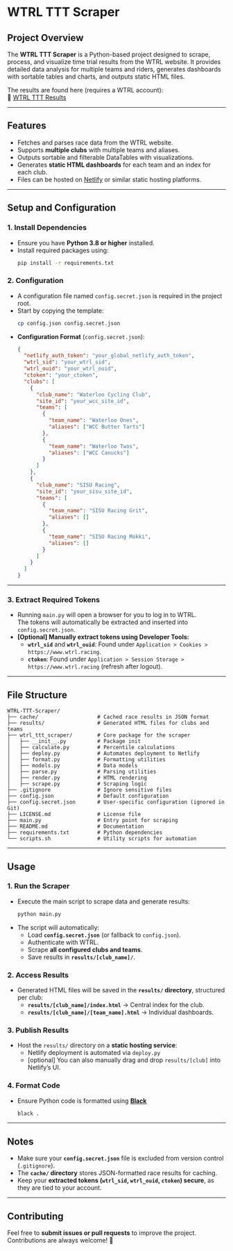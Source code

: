 # WTRL TTT Scraper

## Project Overview
The **WTRL TTT Scraper** is a Python-based project designed to scrape, process, and visualize time trial results from the WTRL website. It provides detailed data analysis for multiple teams and riders, generates dashboards with sortable tables and charts, and outputs static HTML files.

The results are found here (requires a WTRL account):  
🔗 [WTRL TTT Results](https://www.wtrl.racing/ttt-results/)

---

## Features
- Fetches and parses race data from the WTRL website.
- Supports **multiple clubs** with multiple teams and aliases.
- Outputs sortable and filterable DataTables with visualizations.
- Generates **static HTML dashboards** for each team and an index for each club.
- Files can be hosted on [Netlify](https://www.netlify.com/) or similar static hosting platforms.

---

## Setup and Configuration

### **1. Install Dependencies**
- Ensure you have **Python 3.8 or higher** installed.
- Install required packages using:
  ```bash
  pip install -r requirements.txt
  ```

### **2. Configuration**
- A configuration file named `config.secret.json` is required in the project root.
- Start by copying the template:
  ```bash
  cp config.json config.secret.json
  ```
- **Configuration Format** (`config.secret.json`):
  ```json
  {
    "netlify_auth_token": "your_global_netlify_auth_token",
    "wtrl_sid": "your_wtrl_sid",
    "wtrl_ouid": "your_wtrl_ouid",
    "ctoken": "your_ctoken",
    "clubs": [
      {
        "club_name": "Waterloo Cycling Club",
        "site_id": "your_wcc_site_id",
        "teams": [
          {
            "team_name": "Waterloo Ones",
            "aliases": ["WCC Butter Tarts"]
          },
          {
            "team_name": "Waterloo Twos",
            "aliases": ["WCC Canucks"]
          }
        ]
      },
      {
        "club_name": "SISU Racing",
        "site_id": "your_sisu_site_id",
        "teams": [
          {
            "team_name": "SISU Racing Grit",
            "aliases": []
          },
          {
            "team_name": "SISU Racing Mokki",
            "aliases": []
          }
        ]
      }
    ]
  }
  ```

---

### **3. Extract Required Tokens**
- Running `main.py` will open a browser for you to log in to WTRL.  
  The tokens will automatically be extracted and inserted into `config.secret.json`.  
- **[Optional] Manually extract tokens using Developer Tools:**
  - **`wtrl_sid`** and **`wtrl_ouid`**: Found under `Application > Cookies > https://www.wtrl.racing`.
  - **`ctoken`**: Found under `Application > Session Storage > https://www.wtrl.racing` (refresh after logout).

---

## File Structure
```
WTRL-TTT-Scraper/
├── cache/                   # Cached race results in JSON format
├── results/                 # Generated HTML files for clubs and teams
├── wtrl_ttt_scraper/        # Core package for the scraper
│   ├── __init__.py          # Package init
│   ├── calculate.py         # Percentile calculations
│   ├── deploy.py            # Automates deployment to Netlify
│   ├── format.py            # Formatting utilities
│   ├── models.py            # Data models
│   ├── parse.py             # Parsing utilities
│   ├── render.py            # HTML rendering
│   ├── scrape.py            # Scraping logic
├── .gitignore               # Ignore sensitive files
├── config.json              # Default configuration
├── config.secret.json       # User-specific configuration (ignored in Git)
├── LICENSE.md               # License file
├── main.py                  # Entry point for scraping
├── README.md                # Documentation
├── requirements.txt         # Python dependencies
└── scripts.sh               # Utility scripts for automation
```

---

## **Usage**

### **1. Run the Scraper**
- Execute the main script to scrape data and generate results:
  ```bash
  python main.py
  ```
- The script will automatically:
  - Load **`config.secret.json`** (or fallback to `config.json`).
  - Authenticate with WTRL.
  - Scrape **all configured clubs and teams**.
  - Save results in **`results/[club_name]/`**.

### **2. Access Results**
- Generated HTML files will be saved in the **`results/` directory**, structured per club:
  - **`results/[club_name]/index.html`** → Central index for the club.
  - **`results/[club_name]/[team_name].html`** → Individual dashboards.

### **3. Publish Results**
- Host the `results/` directory on a **static hosting service**:
  - Netlify deployment is automated via `deploy.py`
  - [optional] You can also manually drag and drop `results/[club]` into Netlify’s UI.
  
### **4. Format Code**
- Ensure Python code is formatted using **[Black](https://black.readthedocs.io/en/latest/)**
  ```bash
  black .
  ```

---

## **Notes**
- Make sure your **`config.secret.json`** file is excluded from version control (`.gitignore`).
- The **`cache/` directory** stores JSON-formatted race results for caching.
- Keep your **extracted tokens (`wtrl_sid`, `wtrl_ouid`, `ctoken`) secure**, as they are tied to your account.

---

## **Contributing**
Feel free to **submit issues or pull requests** to improve the project. Contributions are always welcome! 🚀
